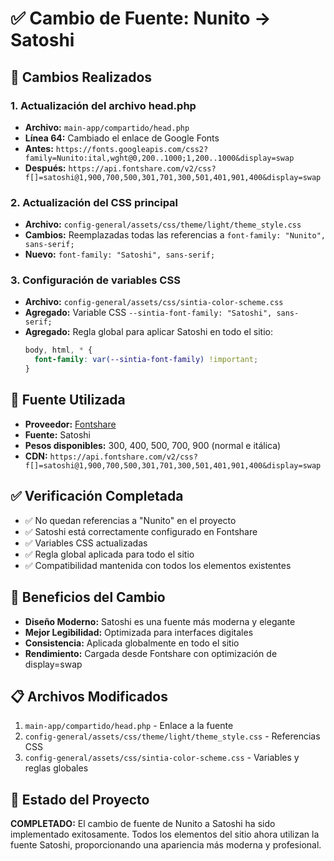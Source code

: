 # ✅ Cambio de Fuente: Nunito → Satoshi

## 🎯 **Cambios Realizados**

### **1. Actualización del archivo head.php**
- **Archivo:** `main-app/compartido/head.php`
- **Línea 64:** Cambiado el enlace de Google Fonts
- **Antes:** `https://fonts.googleapis.com/css2?family=Nunito:ital,wght@0,200..1000;1,200..1000&display=swap`
- **Después:** `https://api.fontshare.com/v2/css?f[]=satoshi@1,900,700,500,301,701,300,501,401,901,400&display=swap`

### **2. Actualización del CSS principal**
- **Archivo:** `config-general/assets/css/theme/light/theme_style.css`
- **Cambios:** Reemplazadas todas las referencias a `font-family: "Nunito", sans-serif;`
- **Nuevo:** `font-family: "Satoshi", sans-serif;`

### **3. Configuración de variables CSS**
- **Archivo:** `config-general/assets/css/sintia-color-scheme.css`
- **Agregado:** Variable CSS `--sintia-font-family: "Satoshi", sans-serif;`
- **Agregado:** Regla global para aplicar Satoshi en todo el sitio:
  ```css
  body, html, * {
    font-family: var(--sintia-font-family) !important;
  }
  ```

## 🔗 **Fuente Utilizada**
- **Proveedor:** [Fontshare](https://www.fontshare.com/?q=Satoshi)
- **Fuente:** Satoshi
- **Pesos disponibles:** 300, 400, 500, 700, 900 (normal e itálica)
- **CDN:** `https://api.fontshare.com/v2/css?f[]=satoshi@1,900,700,500,301,701,300,501,401,901,400&display=swap`

## ✅ **Verificación Completada**
- ✅ No quedan referencias a "Nunito" en el proyecto
- ✅ Satoshi está correctamente configurado en Fontshare
- ✅ Variables CSS actualizadas
- ✅ Regla global aplicada para todo el sitio
- ✅ Compatibilidad mantenida con todos los elementos existentes

## 🚀 **Beneficios del Cambio**
- **Diseño Moderno:** Satoshi es una fuente más moderna y elegante
- **Mejor Legibilidad:** Optimizada para interfaces digitales
- **Consistencia:** Aplicada globalmente en todo el sitio
- **Rendimiento:** Cargada desde Fontshare con optimización de display=swap

## 📋 **Archivos Modificados**
1. `main-app/compartido/head.php` - Enlace a la fuente
2. `config-general/assets/css/theme/light/theme_style.css` - Referencias CSS
3. `config-general/assets/css/sintia-color-scheme.css` - Variables y reglas globales

## 🎉 **Estado del Proyecto**
**COMPLETADO:** El cambio de fuente de Nunito a Satoshi ha sido implementado exitosamente. Todos los elementos del sitio ahora utilizan la fuente Satoshi, proporcionando una apariencia más moderna y profesional.

